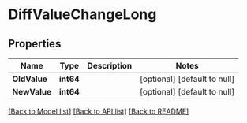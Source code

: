 # DiffValueChangeLong

## Properties
Name | Type | Description | Notes
------------ | ------------- | ------------- | -------------
**OldValue** | **int64** |  | [optional] [default to null]
**NewValue** | **int64** |  | [optional] [default to null]

[[Back to Model list]](../README.md#documentation-for-models) [[Back to API list]](../README.md#documentation-for-api-endpoints) [[Back to README]](../README.md)

